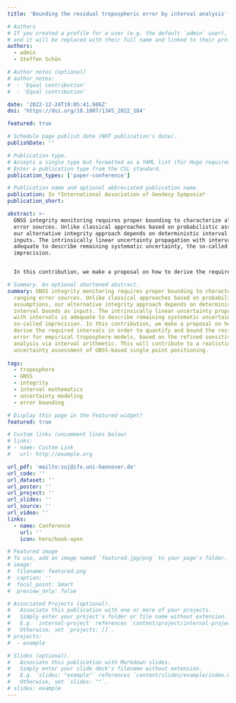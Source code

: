 ```yaml
---
title: 'Bounding the residual tropospheric error by interval analysis'

# Authors
# If you created a profile for a user (e.g. the default `admin` user), write the username (folder name) here
# and it will be replaced with their full name and linked to their profile.
authors:
  - admin
  - Steffen Schön

# Author notes (optional)
# author_notes:
#  - 'Equal contribution'
#  - 'Equal contribution'

date: '2022-12-24T19:05:41.986Z'
doi: 'https://doi.org/10.1007/1345_2022_184'

featured: true

# Schedule page publish date (NOT publication's date).
publishDate: ''

# Publication type.
# Accepts a single type but formatted as a YAML list (for Hugo requirements).
# Enter a publication type from the CSL standard.
publication_types: ['paper-conference']

# Publication name and optional abbreviated publication name.
publication: In *International Association of Geodesy Symposia*
publication_short: 

abstract: >-
  GNSS integrity monitoring requires proper bounding to characterize all ranging
  error sources. Unlike classical approaches based on probabilistic assumptions,
  our alternative integrity approach depends on deterministic interval bounds as
  inputs. The intrinsically linear uncertainty propagation with intervals is
  adequate to describe remaining systematic uncertainty, the so-called
  imprecision. 


  In this contribution, we make a proposal on how to derive the required intervals in order to quantify and bound the residual error for empirical troposphere models, based on the refined sensitivity analysis via interval arithmetic. We evaluated experimentally the Saastamoinen model with (i) a priori ISO standard atmosphere, and (ii) on-site meteorological measurements from IGS and Deutscher Wetterdienst (DWD) stations as inputs. We obtain consistent and complete enclosure of residual ZPD errors w.r.t IGS ZPD products. Thanks to the DWD dense network, interval maps for meteorological parameters and residual ZPD errors are generated for Germany as by-products. These experimental results and products are finally validated, taking advantage of the high-quality tropospheric delays estimated by the Vienna Ray Tracer. Overall, the results indicate that our strategy based on interval analysis successfully bounds tropospheric model uncertainty. This will contribute to a realistic uncertainty assessment of GNSS-based single point positioning.

# Summary. An optional shortened abstract.
summary: GNSS integrity monitoring requires proper bounding to characterize all
  ranging error sources. Unlike classical approaches based on probabilistic
  assumptions, our alternative integrity approach depends on deterministic
  interval bounds as inputs. The intrinsically linear uncertainty propagation
  with intervals is adequate to describe remaining systematic uncertainty, the
  so-called imprecision. In this contribution, we make a proposal on how to
  derive the required intervals in order to quantify and bound the residual
  error for empirical troposphere models, based on the refined sensitivity
  analysis via interval arithmetic. This will contribute to a realistic
  uncertainty assessment of GNSS-based single point positioning.
  
tags:
  - troposphere
  - GNSS
  - integrity
  - interval mathematics
  - uncertainty modeling
  - error bounding

# Display this page in the Featured widget?
featured: true

# Custom links (uncomment lines below)
# links:
# - name: Custom Link
#   url: http://example.org

url_pdf: 'mailto:suj@ife.uni-hannover.de'
url_code: ''
url_dataset: ''
url_poster: ''
url_project: ''
url_slides: ''
url_source: ''
url_video: ''
links:
  - name: Conference
    url: ''
    icon: hero/book-open

# Featured image
# To use, add an image named `featured.jpg/png` to your page's folder.
# image:
#  filename: featured.png
#  caption: ''
#  focal_point: Smart
#  preview_only: false

# Associated Projects (optional).
#   Associate this publication with one or more of your projects.
#   Simply enter your project's folder or file name without extension.
#   E.g. `internal-project` references `content/project/internal-project/index.md`.
#   Otherwise, set `projects: []`.
# projects:
#  - example

# Slides (optional).
#   Associate this publication with Markdown slides.
#   Simply enter your slide deck's filename without extension.
#   E.g. `slides: "example"` references `content/slides/example/index.md`.
#   Otherwise, set `slides: ""`.
# slides: example
---
```




